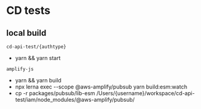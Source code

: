 # CD tests

## local build

`cd-api-test/{authtype}`

- yarn && yarn start

`amplify-js`

- yarn && yarn build
- npx lerna exec --scope @aws-amplify/pubsub yarn build:esm:watch
- cp -r packages/pubsub/lib-esm /Users/{username}/workspace/cd-api-test/iam/node_modules/@aws-amplify/pubsub/
